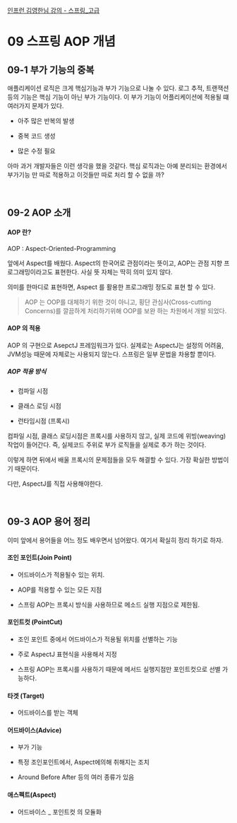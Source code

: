 [인프런 김영한님 강의 - 스프링_고급](https://www.inflearn.com/course/%EC%8A%A4%ED%94%84%EB%A7%81-%ED%95%B5%EC%8B%AC-%EC%9B%90%EB%A6%AC-%EA%B3%A0%EA%B8%89%ED%8E%B8/dashboard)



# 09 스프링 AOP 개념



## 09-1 부가 기능의 중복

애플리케이션 로직은 크게 핵심기능과 부가 기능으로 나눌 수 있다. 로그 추적, 트랜잭션 등의 기능은 핵심 기능이 아닌 부가 기능이다. 이 부가 기능이 어플리케이션에 적용될 떄 여러가지 문제가 있다.

+ 아주 많은 반복의 발생

+ 중복 코드 생성

+ 많은 수정 필요



아마 과거 개발자들은 이런 생각을 했을 것같다. 핵심 로직과는 아예 분리되는 환경에서 부가기능 만 따로 적용하고 이것들만 따로 처리 할 수 없을 까?



<br>

## 09-2 AOP 소개

#### AOP 란?

AOP : Aspect-Oriented-Programming

앞에서 Aspect를 배웠다. Aspect의 한국어로 관점이라는 뜻이고, AOP는 관점 지향 프로그래밍이라고도 표현한다. 사실 뜻 자체는 딱히 의미 있지 않다.

의미를 한마디로 표현하면, Aspect 를 활용한 프로그래밍 정도로 표현 할 수 있다.

> AOP 는 OOP를 대체하기 위한 것이 아니고, 횡단 관심사(Cross-cutting Concerns)를 깔끔하게 처리하기위해 OOP를 보완 하는 차원에서 개발 되었다.



#### AOP 의 적용

AOP 의 구현으로 AsepctJ 프레임워크가 있다. 실제로는 AspectJ는 설정의 어려움, JVM성능 때문에 자체로는 사용되지 않는다. 스프링은 일부 문법을 차용할 뿐이다.

##### AOP 적용 방식

+ 컴파일 시점

+ 클래스 로딩 시점

+ 런타임시점 (프록시)

컴파일 시점, 클래스 로딩시점은 프록시를 사용하지 않고, 실제 코드에 위빙(weaving) 작업이 들어간다. 즉, 실제코드 주위로 부가 로직들을 실제로 추가 하는 것이다. 

이렇게 하면 뒤에서 배울 프록시의 문제점들을 모두 해결할 수 있다. 가장 확실한 방법이기 때문이다.

다만, AspectJ를 직접 사용해야한다.

<br>



## 09-3 AOP 용어 정리

이미 앞에서 용어들을 어느 정도 배우면서 넘어왔다. 여기서 확실히 정리 하기로 하자.

#### 조인 포인트(Join Point)

+ 어드바이스가 적용될수 있는 위치.

+ AOP를 적용할 수 있는 모든 지점

+ 스프링 AOP는 프록시 방식을 사용하므로 메소드 실행 지점으로 제한됨.

#### 포인트컷 (PointCut)

+ 조인 포인트 중에서 어드바이스가 적용될 위치를 선별하는 기능

+ 주로 AspectJ 표현식을 사용해서 지정

+ 스프링 AOP는 프록시를 사용하기 때문에 메서드 실행지점만 포인트컷으로 선별 가능하다.

#### 타겟 (Target)

+ 어드바이스를 받는 객체

#### 어드바이스(Advice)

+ 부가 기능

+ 특정 조인포인트에서, Aspect에의해 취해지는 조치

+ Around Before After 등의 여러 종류가 있음

#### 애스펙트(Aspect)

+ 어드바이스 _ 포인트컷 의 모듈화







